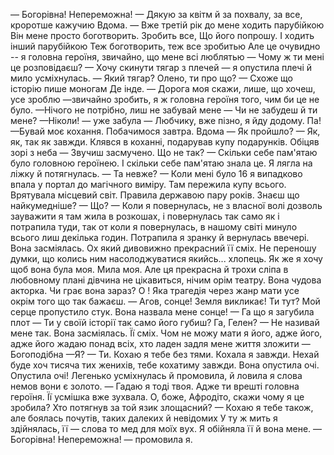— Богорівна! Непереможна!
— Дякую  за квітм й за похвалу, за все, кроротше кажучию
Вдома.
— Вже третій рік до мене ходить парубійкою Він мене просто боготворить. Зробить все, Що його попрошу. І ходить інший парубійкою Теж боготворить, теж все зробитью Але це очувидно -- я головна героїня, звичайно, що мене всі люблятью
— Чому ж ти мені це розповідаєш?
— Хочу скинути тягар з плечей — я опустила плечі й мило усміхнулась.
— Який тягар? Олено, ти про що?
— Схоже що історію пише моногам
Де інде.
— Дорога моя скажи, лише, що хочеш, усе зроблю —звичайно зробить, я ж головна героїня  того, чим би це не було.
—Нічого не потрібно, лиш не забувай мене
— Чи не забудеш й ти мене?
—Ніколи! — уже забула
— Любчику, вже пізно, я йду додому. Па!
—Бувай моє кохання. Побачимося завтра.
Вдома
— Як пройшло?
— Як, як, так як завжди. Клявся в коханні, подарував купу подарунків. Обіцяв зорі з неба
— Звучиш засмучено. Що не так?
— Скільки себе пам'ятаю було головною героїнею. І скільки себе пам'ятаю знала це.
Я лягла на ліжку й потягнулась.
— Та невже?
— Коли мені було 16 я випадково впала у портал до магічного виміру. Там пережила купу всього. Врятувала місцевий світ. Правила державою пару років. Знаєш що найкумедніше?
— Що?
— Коли я повернулась, не з власної волі дозволь зауважити я там жила в розкошах, і повернулась так само як і потрапила туди, так от коли я повернулась, в нашому світі минуло всього лиш декілька годин. Потрапила я зранку й вернулась ввечері.
Вона засміялась. Ох який дивовижно прекрасний її сміх. Не переношу думки, що колись ним насолоджуватися якийсь... хлопець. Як же я хочу щоб вона була моя. Мила моя. Але ця прекрасна й трохи сліпа в любовному плані дівчина не цікавиться, нічим орім театру. Вона чудова акторка. Чи грає вона зараз? О ! Яка трагедія через жанр мати усе окрім того що так бажаєш.
— Агов, сонце! Земля викликає! Ти тут?
Мой серце пропустило стук. Вона назвала мене сонце!
— Га що я загубила плот
— Ти у своїй історії так само його губиш? Га, Гелен?
— Не називай мене так.
Вона засміялась. Її сміх. Чом не можу мати я його, адже його, адже його жадаю понад всіх, хто ладен задля мене життя зложити
— Богоподібна
—Я?
— Ти. Кохаю я тебе без тями. Кохала я завжди. Нехай буде хоч тисяча тих женихів, тебе кохатиму завжди.
Вона опустила очі. Опустила очі! Легенько усміхнулась й промовила, й ловила я слова немов вони є золото.
— Гадаю я тоді твоя. Адже ти врешті головна героїня.
Її усмішка вже зухвала. О, боже, Афродіто, скажи чому я це зробила? Хто потягнув за той язик злощасний?
— Кохаю я тебе також, але боялась почутів, таких далеких й невідомих
У ту ж мить я здійнялась, її — слова то мед для моїх вух. Я обійняла її й вона мене.
— Богорівна! Непереможна!  — промовила я.


































































































































































































































































































































































































































































































































































































































































































































































































































































































































































































































































































































































































































































































































































































